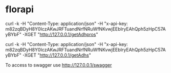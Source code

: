 # florapi
curl -k -H "Content-Type: application/json" -H "x-api-key: m82zqBDyH8Y0IczAKwJRFTuandNrfNRuWfNKvwjEEbIryEAhQph5zHpC57AyBYbF" -XGET "http://127.0.0.1/getAdhpros"

curl -k -H "Content-Type: application/json" -H "x-api-key: m82zqBDyH8Y0IczAKwJRFTuandNrfNRuWfNKvwjEEbIryEAhQph5zHpC57AyBYbF" -XGET "http://127.0.0.1/getAdhs"

To access to swagger use http://127.0.0.1/swagger
